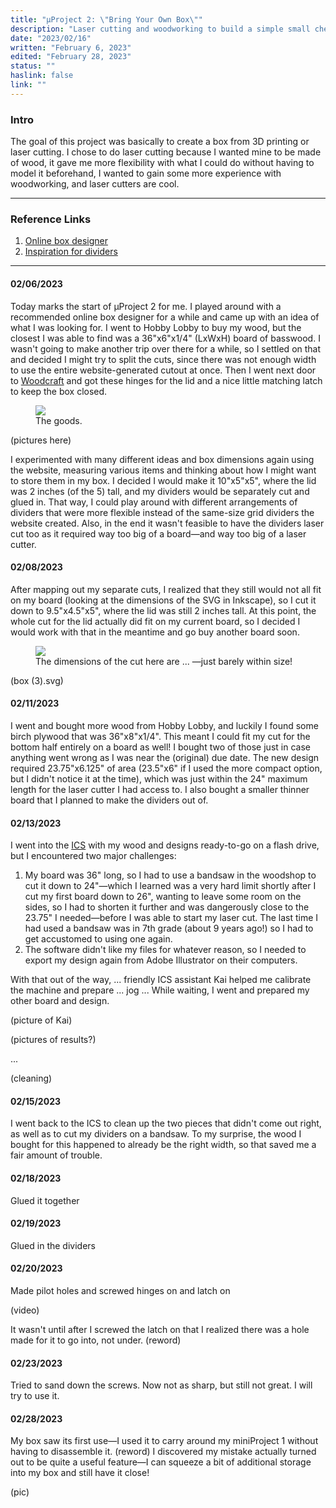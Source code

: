 ```yaml
---
title: "μProject 2: \"Bring Your Own Box\""
description: "Laser cutting and woodworking to build a simple small chest"
date: "2023/02/16"
written: "February 6, 2023"
edited: "February 28, 2023"
status: ""
haslink: false
link: ""
---
```

### Intro
The goal of this project was basically to create a box from 3D printing or laser cutting. I chose to do laser cutting because I wanted mine to be made of wood, it gave me more flexibility with what I could do without having to model it beforehand, I wanted to gain some more experience with woodworking, and laser cutters are cool.

---

### Reference Links
1. [Online box designer](https://en.makercase.com/#/divider)
2. [Inspiration for dividers](https://www.festi.info/boxes.py/TrayInsert?language=en)

---

#### 02/06/2023
Today marks the start of μProject 2 for me. I played around with a recommended online box designer for a while and came up with an idea of what I was looking for. I went to Hobby Lobby to buy my wood, but the closest I was able to find was a 36"x6"x1/4" (LxWxH) board of basswood. I wasn't going to make another trip over there for a while, so I settled on that and decided I might try to split the cuts, since there was not enough width to use the entire website-generated cutout at once. Then I went next door to [Woodcraft](https://www.woodcraft.com/stores/knoxville) and got these hinges for the lid and a nice little matching latch to keep the box closed.

<figure class='text-center'>
  <img src='/images/' class='mx-auto'/>
  <figcaption>The goods.</figcaption>
</figure>
(pictures here)

I experimented with many different ideas and box dimensions again using the website, measuring various items and thinking about how I might want to store them in my box. I decided I would make it 10"x5"x5", where the lid was 2 inches (of the 5) tall, and my dividers would be separately cut and glued in. That way, I could play around with different arrangements of dividers that were more flexible instead of the same-size grid dividers the website created. Also, in the end it wasn't feasible to have the dividers laser cut too as it required way too big of a board&mdash;and way too big of a laser cutter.

#### 02/08/2023
After mapping out my separate cuts, I realized that they still would not all fit on my board (looking at the dimensions of the SVG in Inkscape), so I cut it down to 9.5"x4.5"x5", where the lid was still 2 inches tall. At this point, the whole cut for the lid actually did fit on my current board, so I decided I would work with that in the meantime and go buy another board soon.

<figure class='text-center'>
  <img src='/images/' class='mx-auto'/>
  <figcaption>The dimensions of the cut here are ... &mdash;just barely within size!</figcaption>
</figure>
(box (3).svg)

#### 02/11/2023
I went and bought more wood from Hobby Lobby, and luckily I found some birch plywood that was 36"x8"x1/4". This meant I could fit my cut for the bottom half entirely on a board as well! I bought two of those just in case anything went wrong as I was near the (original) due date. The new design required 23.75"x6.125" of area (23.5"x6" if I used the more compact option, but I didn't notice it at the time), which was just within the 24" maximum length for the laser cutter I had access to. I also bought a smaller thinner board that I planned to make the dividers out of.

#### 02/13/2023
I went into the [ICS](https://innovate.utk.edu/) with my wood and designs ready-to-go on a flash drive, but I encountered two major challenges:
1. My board was 36" long, so I had to use a bandsaw in the woodshop to cut it down to 24"&mdash;which I learned was a very hard limit shortly after I cut my first board down to 26", wanting to leave some room on the sides, so I had to shorten it further and was dangerously close to the 23.75" I needed&mdash;before I was able to start my laser cut. The last time I had used a bandsaw was in 7th grade (about 9 years ago!) so I had to get accustomed to using one again.
2. The software didn't like my files for whatever reason, so I needed to export my design again from Adobe Illustrator on their computers.

With that out of the way, ... friendly ICS assistant Kai helped me calibrate the machine and prepare ... jog ...
While waiting, I went and prepared my other board and design.

(picture of Kai)

(pictures of results?)

...

(cleaning)

#### 02/15/2023
I went back to the ICS to clean up the two pieces that didn't come out right, as well as to cut my dividers on a bandsaw. To my surprise, the wood I bought for this happened to already be the right width, so that saved me a fair amount of trouble.

#### 02/18/2023
Glued it together

#### 02/19/2023
Glued in the dividers

#### 02/20/2023
Made pilot holes and screwed hinges on and latch on

(video)

It wasn't until after I screwed the latch on that I realized there was a hole made for it to go into, not under. (reword)

#### 02/23/2023
Tried to sand down the screws. Now not as sharp, but still not great. I will try to use it.

#### 02/28/2023
My box saw its first use&mdash;I used it to carry around my miniProject 1 without having to disassemble it. (reword) I discovered my mistake actually turned out to be quite a useful feature&mdash;I can squeeze a bit of additional storage into my box and still have it close!

(pic)